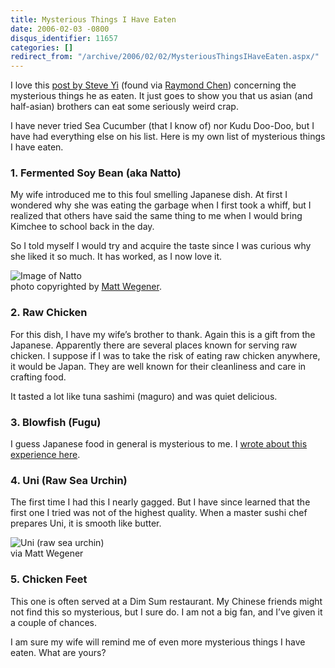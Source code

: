 ```yaml
---
title: Mysterious Things I Have Eaten
date: 2006-02-03 -0800
disqus_identifier: 11657
categories: []
redirect_from: "/archive/2006/02/02/MysteriousThingsIHaveEaten.aspx/"
---
```


I love this [post by Steve
Yi](http://blogs.msdn.com/steveyi/archive/2006/01/28/518764.aspx "Steve Yi Eats Mysterious Things")
(found via [Raymond
Chen](http://blogs.msdn.com/oldnewthing/archive/2006/02/03/524073.aspx "Raymond Chen Writes About Mysterious Food"))
concerning the mysterious things he as eaten. It just goes to show you
that us asian (and half-asian) brothers can eat some seriously weird
crap.

I have never tried Sea Cucumber (that I know of) nor Kudu Doo-Doo, but I
have had everything else on his list. Here is my own list of mysterious
things I have eaten.

### 1. Fermented Soy Bean (aka Natto)

My wife introduced me to this foul smelling Japanese dish. At first I
wondered why she was eating the garbage when I first took a whiff, but I
realized that others have said the same thing to me when I would bring
Kimchee to school back in the day.

So I told myself I would try and acquire the taste since I was curious
why she liked it so much. It has worked, as I now love it.

![Image of Natto](https://haacked.com/images/Natto.jpg)\
 photo copyrighted by [Matt
Wegener](http://mattw.de/japan03/ "Matt Wegener's Japan Photos Page").

### 2. Raw Chicken

For this dish, I have my wife’s brother to thank. Again this is a gift
from the Japanese. Apparently there are several places known for serving
raw chicken. I suppose if I was to take the risk of eating raw chicken
anywhere, it would be Japan. They are well known for their cleanliness
and care in crafting food.

It tasted a lot like tuna sashimi (maguro) and was quiet delicious.

### 3. Blowfish (Fugu)

I guess Japanese food in general is mysterious to me. I [wrote about
this experience here](/archive/2005/01/09/1838.aspx "Blowfish").

### 4. Uni (Raw Sea Urchin)

The first time I had this I nearly gagged. But I have since learned that
the first one I tried was not of the highest quality. When a master
sushi chef prepares Uni, it is smooth like butter.

![Uni (raw sea urchin)](https://haacked.com/images/Uni.jpg) \
via Matt Wegener

### 5. Chicken Feet

This one is often served at a Dim Sum restaurant. My Chinese friends
might not find this so mysterious, but I sure do. I am not a big fan,
and I’ve given it a couple of chances.

I am sure my wife will remind me of even more mysterious things I have
eaten. What are yours?

